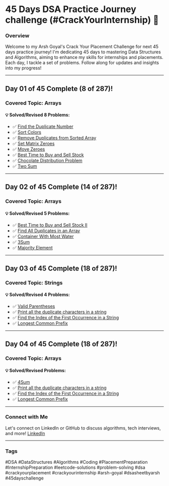 # 45 Days DSA Practice Journey challenge (#CrackYourInternship) 🚀

### Overview

Welcome to my Arsh Goyal's Crack Your Placement Challenge for next 45 days practice journey! I'm dedicating 45 days to mastering Data Structures and Algorithms, aiming to enhance my skills for internships and placements. Each day, I tackle a set of problems. Follow along for updates and insights into my progress!

---

## Day 01 of 45 Complete (8 of 287)!

### Covered Topic: Arrays

#### 💡 Solved/Revised 8 Problems:
- ✅ [Find the Duplicate Number](https://leetcode.com/problems/find-the-duplicate-number/)
- ✅ [Sort Colors](https://leetcode.com/problems/sort-colors/)
- ✅ [Remove Duplicates from Sorted Array](https://leetcode.com/problems/remove-duplicates-from-sorted-array)
- ✅ [Set Matrix Zeroes](https://leetcode.com/problems/set-matrix-zeroes/)
- ✅ [Move Zeroes](https://leetcode.com/problems/move-zeroes/)
- ✅ [Best Time to Buy and Sell Stock](https://leetcode.com/problems/best-time-to-buy-and-sell-stock/)
- ✅ [Chocolate Distribution Problem](https://www.geeksforgeeks.org/problems/chocolate-distribution-problem3825/1)
- ✅ [Two Sum](https://leetcode.com/problems/two-sum/description/)

---

## Day 02 of 45 Complete (14 of 287)!

### Covered Topic: Arrays

#### 💡 Solved/Revised 5 Problems:
- ✅ [Best Time to Buy and Sell Stock II](https://leetcode.com/problems/best-time-to-buy-and-sell-stock-ii/)
- ✅ [Find All Duplicates in an Array](https://leetcode.com/problems/find-all-duplicates-in-an-array/)
- ✅ [Container With Most Water](https://leetcode.com/problems/container-with-most-water/description/)
- ✅ [3Sum](https://leetcode.com/problems/3sum/description/)
- ✅ [Majority Element](https://leetcode.com/problems/majority-element/)

---

## Day 03 of 45 Complete (18 of 287)!

### Covered Topic: Strings

#### 💡 Solved/Revised 4 Problems:
- ✅ [Valid Parentheses](https://leetcode.com/problems/valid-parentheses/)
- ✅ [Print all the duplicate characters in a string](https://www.geeksforgeeks.org/print-all-the-duplicates-in-the-input-string/)
- ✅ [Find the Index of the First Occurrence in a String](https://leetcode.com/problems/find-the-index-of-the-first-occurrence-in-a-string/)
- ✅ [Longest Common Prefix](https://leetcode.com/problems/longest-common-prefix/description/)

---

## Day 04 of 45 Complete (18 of 287)!

### Covered Topic: Arrays

#### 💡 Solved/Revised  Problems:
- ✅ [4Sum](https://leetcode.com/problems/valid-parentheses/)
- ✅ [Print all the duplicate characters in a string](https://www.geeksforgeeks.org/print-all-the-duplicates-in-the-input-string/)
- ✅ [Find the Index of the First Occurrence in a String](https://leetcode.com/problems/find-the-index-of-the-first-occurrence-in-a-string/)
- ✅ [Longest Common Prefix](https://leetcode.com/problems/longest-common-prefix/description/)

---

### Connect with Me

Let's connect on LinkedIn or GitHub to discuss algorithms, tech interviews, and more! [LinkedIn](https://www.linkedin.com/in/samrath-reddy/)

---

### Tags

#DSA #DataStructures #Algorithms #Coding #PlacementPreparation #InternshipPreparation
#leetcode-solutions #problem-solving #dsa #crackyourplacement #crackyourinternship #arsh-goyal #dsasheetbyarsh #45dayschallenge
